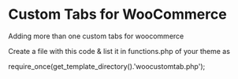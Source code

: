 # Custom Tabs for WooCommerce
Adding more than one custom tabs for woocommerce

Create a file with this code & list it in functions.php of your theme as 

require_once(get_template_directory().'woocustomtab.php');
